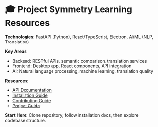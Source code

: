 # 🎓 Project Symmetry Learning Resources

**Technologies**: FastAPI (Python), React/TypeScript, Electron, AI/ML (NLP, Translation)

**Key Areas**: 
- Backend: RESTful APIs, semantic comparison, translation services
- Frontend: Desktop app, React components, API integration  
- AI: Natural language processing, machine learning, translation quality

**Resources**: 
- [API Documentation](api-documentation.md)
- [Installation Guide](INSTALLATION.md) 
- [Contributing Guide](CONTRIBUTING.md)
- [Project Guide](guide/SymmetryAI-Guide.md)

**Start Here**: Clone repository, follow installation docs, then explore codebase structure.
